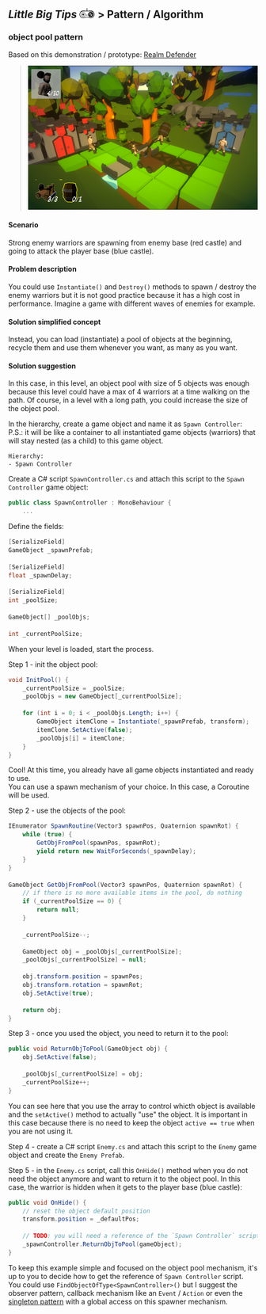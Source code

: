 ## _**Little Big Tips**_ ![Joystick](https://raw.githubusercontent.com/alissin/alissin.github.io/master/images/joystick.png) > Pattern / Algorithm

### object pool pattern

Based on this demonstration / prototype: [Realm Defender](https://simmer.io/@alissin/realm-defender)

> ![Realm Defender](https://raw.githubusercontent.com/alissin/alissin.github.io/master/demonstration-projects/realm-defender.png)

#### Scenario
Strong enemy warriors are spawning from enemy base (red castle) and going to attack the player base (blue castle).

#### Problem description
You could use `Instantiate()` and `Destroy()` methods to spawn / destroy the enemy warriors but it is not good practice because it has a high cost in performance. Imagine a game with different waves of enemies for example.

#### Solution simplified concept
Instead, you can load (instantiate) a pool of objects at the beginning, recycle them and use them whenever you want, as many as you want.

#### Solution suggestion
In this case, in this level, an object pool with size of 5 objects was enough because this level could have a max of 4 warriors at a time walking on the path. Of course, in a level with a long path, you could increase the size of the object pool.

In the hierarchy, create a game object and name it as `Spawn Controller`:
P.S.: it will be like a container to all instantiated game objects (warriors) that will stay nested (as a child) to this game object.

```
Hierarchy:
- Spawn Controller
```

Create a C# script `SpawnController.cs` and attach this script to the `Spawn Controller` game object:

```csharp
public class SpawnController : MonoBehaviour {
    ...
```

Define the fields:

```csharp
[SerializeField]
GameObject _spawnPrefab;

[SerializeField]
float _spawnDelay;

[SerializeField]
int _poolSize;

GameObject[] _poolObjs;

int _currentPoolSize;
```

When your level is loaded, start the process.

Step 1 - init the object pool:

```csharp
void InitPool() {
    _currentPoolSize = _poolSize;
    _poolObjs = new GameObject[_currentPoolSize];

    for (int i = 0; i < _poolObjs.Length; i++) {
        GameObject itemClone = Instantiate(_spawnPrefab, transform);
        itemClone.SetActive(false);
        _poolObjs[i] = itemClone;
    }
}
```

Cool! At this time, you already have all game objects instantiated and ready to use.<br/>
You can use a spawn mechanism of your choice. In this case, a Coroutine will be used.

Step 2 - use the objects of the pool:

```csharp
IEnumerator SpawnRoutine(Vector3 spawnPos, Quaternion spawnRot) {
    while (true) {
        GetObjFromPool(spawnPos, spawnRot);
        yield return new WaitForSeconds(_spawnDelay);
    }
}

GameObject GetObjFromPool(Vector3 spawnPos, Quaternion spawnRot) {
    // if there is no more available items in the pool, do nothing
    if (_currentPoolSize == 0) {
        return null;
    }

    _currentPoolSize--;

    GameObject obj = _poolObjs[_currentPoolSize];
    _poolObjs[_currentPoolSize] = null;

    obj.transform.position = spawnPos;
    obj.transform.rotation = spawnRot;
    obj.SetActive(true);

    return obj;
}
```

Step 3 - once you used the object, you need to return it to the pool:

```csharp
public void ReturnObjToPool(GameObject obj) {
    obj.SetActive(false);

    _poolObjs[_currentPoolSize] = obj;
    _currentPoolSize++;
}
```

You can see here that you use the array to control whicth object is available and the `setActive()` method to actually "use" the object. It is important in this case because there is no need to keep the object `active == true` when you are not using it.

Step 4 - create a C# script `Enemy.cs` and attach this script to the `Enemy` game object and create the `Enemy Prefab`.

Step 5 - in the `Enemy.cs` script, call this `OnHide()` method when you do not need the object anymore and want to return it to the object pool. In this case, the warrior is hidden when it gets to the player base (blue castle):

```csharp
public void OnHide() {
    // reset the object default position
    transform.position = _defaultPos;

    // TODO: you will need a reference of the `Spawn Controller` script
    _spawnController.ReturnObjToPool(gameObject);
}
```

To keep this example simple and focused on the object pool mechanism, it's up to you to decide how to get the reference of `Spawn Controller` script. You could use `FindObjectOfType<SpawnController>()` but I suggest the observer pattern, callback mechanism like an `Event` / `Action` or even the [singleton pattern](../singleton) with a global access on this spawner mechanism.
